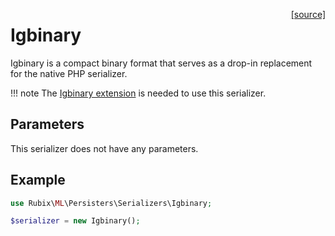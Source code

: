 <span style="float:right;"><a href="https://github.com/RubixML/Extras/blob/master/src/Serializers/Igbinary.php">[source]</a></span>

# Igbinary
Igbinary is a compact binary format that serves as a drop-in replacement for the native PHP serializer.

!!! note
    The [Igbinary extension](https://github.com/igbinary/igbinary) is needed to use this serializer.

## Parameters
This serializer does not have any parameters.

## Example
```php
use Rubix\ML\Persisters\Serializers\Igbinary;

$serializer = new Igbinary();
```